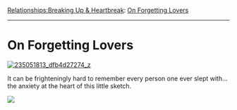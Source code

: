 [Relationships:](https://www.theschooloflife.com/thebookoflife/category/relationships/)[Breaking Up & Heartbreak](https://www.theschooloflife.com/thebookoflife/category/relationships/breaking-up-heartbreak/): [On Forgetting Lovers](https://www.theschooloflife.com/thebookoflife/on-forgetting-lovers/)

* * *

# On Forgetting Lovers

[![235051813_dfb4d27274_z](https://www.theschooloflife.com/thebookoflife/wp-content/uploads/2015/03/235051813_dfb4d27274_z.jpg)](http://www.thebookoflife.org/wp-content/uploads/2015/03/235051813_dfb4d27274_z.jpg)

It can be frighteningly hard to remember every person one ever slept with… the anxiety at the heart of this little sketch.

[![](https://img.youtube.com/vi/oGNg0FlSQAk/0.jpg)](https://www.youtube.com/embed/oGNg0FlSQAk '')
